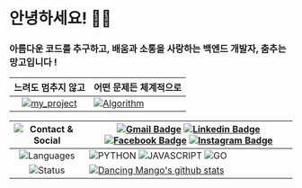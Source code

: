 # 안녕하세요! 👋😝

### 아름다운 코드를 추구하고, 배움과 소통을 사랑하는 백엔드 개발자, 춤추는 망고입니다 !

| 느려도 멈추지 않고 | 어떤 문제든 체계적으로 |
|:-:|-|
| [![my_project](https://github-readme-stats.vercel.app/api/pin/?username=ensia96&repo=my_project)](https://github.com/ensia96/my_project) | [![Algorithm](https://github-readme-stats.vercel.app/api/pin/?username=ensia96&repo=Algorithm)](https://github.com/ensia96/Algorithm) |

| ![Contact & Social](https://img.shields.io/badge/Contact&Social-FFFFFF?style=for-the-badge) | [![Gmail Badge](https://img.shields.io/badge/Gmail-d14836?style=flat-square&logo=Gmail&logoColor=white&link=mailto:ensia96@gmail.com)](mailto:ensia96@gmail.com) [![Linkedin Badge](https://img.shields.io/badge/-LinkedIn-blue?style=flat-square&logo=Linkedin&logoColor=white&link=https://https://www.linkedin.com/in/ensia96/)](https://www.linkedin.com/in/ensia96/) [![Facebook Badge](https://img.shields.io/badge/facebook-1877f2?style=flat-square&logo=facebook&logoColor=white&link=https://www.facebook.com/profile.php?id=100005786230677)](https://www.facebook.com/profile.php?id=100005786230677) [![Instagram Badge](http://img.shields.io/badge/-Instagram-white?style=flat-square&logo=instagram&link=https://www.instagram.com/ensia96/)](https://www.instagram.com/ensia96/) |
|:-:|-|
| ![Languages](https://img.shields.io/badge/Languages-FFFFFF?style=for-the-badge) | ![PYTHON](https://img.shields.io/badge/PYTHON-%E2%98%85%E2%98%85%E2%98%85%E2%98%85%E2%98%86-0696D7?style=for-the-badge&logo=Python&logoColor=0696D7) ![JAVASCRIPT](https://img.shields.io/badge/JAVASCRIPT-%E2%98%85%E2%98%85%E2%98%85%E2%98%86%E2%98%86-FFE114?style=for-the-badge&logo=javascript&logoColor=FFE114) ![GO](https://img.shields.io/badge/Go-%E2%98%86-3edafa?style=for-the-badge&logo=Go&logoColor=3edafa) |
| ![Status](https://img.shields.io/badge/Status-f6f8fa?style=for-the-badge) | [![Dancing Mango's github stats](https://github-readme-stats.vercel.app/api?username=ensia96&count_private=true&show_icons=true&theme=gruvbox)](https://github.com/ensia96) |

<!--
### 😝 Hi there 👋

**ensia96/ensia96** is a ✨ _special_ ✨ repository because its `README.md` (this file) appears on your GitHub profile.

| ![Contact & Social](https://img.shields.io/badge/Contact&Social-FFFFFF?style=for-the-badge) | [![Gmail Badge](https://img.shields.io/badge/Gmail-d14836?style=flat-square&logo=Gmail&logoColor=white&link=mailto:ensia96@gmail.com)](mailto:ensia96@gmail.com) [![Linkedin Badge](https://img.shields.io/badge/-LinkedIn-blue?style=flat-square&logo=Linkedin&logoColor=white&link=https://https://www.linkedin.com/in/ensia96/)](https://www.linkedin.com/in/ensia96/) [![Facebook Badge](https://img.shields.io/badge/facebook-1877f2?style=flat-square&logo=facebook&logoColor=white&link=https://www.facebook.com/profile.php?id=100005786230677)](https://www.facebook.com/profile.php?id=100005786230677) [![Instagram Badge](http://img.shields.io/badge/-Instagram-white?style=flat-square&logo=instagram&link=https://www.instagram.com/ensia96/)](https://www.instagram.com/ensia96/) |
|:-:|-|
| ![Languages](https://img.shields.io/badge/Languages-FFFFFF?style=for-the-badge) | ![PYTHON](https://img.shields.io/badge/PYTHON-%E2%98%85%E2%98%85%E2%98%85%E2%98%85%E2%98%86-0696D7?style=for-the-badge&logo=Python&logoColor=0696D7) ![JAVASCRIPT](https://img.shields.io/badge/JAVASCRIPT-%E2%98%85%E2%98%85%E2%98%85%E2%98%86%E2%98%86-FFE114?style=for-the-badge&logo=javascript&logoColor=FFE114) ![GO](https://img.shields.io/badge/Go-%E2%98%86-3edafa?style=for-the-badge&logo=Go&logoColor=3edafa) |
| ![Skills](https://img.shields.io/badge/Skills-FFFFFF?style=for-the-badge) | ![HTML5](https://img.shields.io/badge/--FFFFFF?style=for-the-badge&logo=HTML5&logoColor=E34F26) ![CSS3](https://img.shields.io/badge/--FFFFFF?style=for-the-badge&logo=CSS3&logoColor=1572B6) ![MarkDown](https://img.shields.io/badge/--FFFFFF?style=for-the-badge&logo=MarkDown&logoColor=000000) ![React](https://img.shields.io/badge/--FFFFFF?style=for-the-badge&logo=React&logoColor=61DAFB) ![Redux](https://img.shields.io/badge/--FFFFFF?style=for-the-badge&logo=Redux&logoColor=764ABC) ![Expo](https://img.shields.io/badge/--FFFFFF?style=for-the-badge&logo=Expo&logoColor=000020) ![Node.Js](https://img.shields.io/badge/--FFFFFF?style=for-the-badge&logo=Node.js&logoColor=339933) ![GraphQL](https://img.shields.io/badge/--FFFFFF?style=for-the-badge&logo=GraphQL&logoColor=E10098 ) ![Django](https://img.shields.io/badge/--FFFFFF?style=for-the-badge&logo=Django&logoColor=092E20) ![MySQL](https://img.shields.io/badge/--FFFFFF?style=for-the-badge&logo=MySQL&logoColor=4479A1) ![MongoDB](https://img.shields.io/badge/--FFFFFF?style=for-the-badge&logo=MongoDB&logoColor=47A248) ![Amazon AWS](https://img.shields.io/badge/--FFFFFF?style=for-the-badge&logo=Amazon%20AWS&logoColor=232F3E) ![Docker](https://img.shields.io/badge/--FFFFFF?style=for-the-badge&logo=Docker&logoColor=2496ED) |
| ![Tools](https://img.shields.io/badge/Tools-FFFFFF?style=for-the-badge) | ![Slack](https://img.shields.io/badge/--FFFFFF?style=for-the-badge&logo=Slack&logoColor=4A154B) ![Notion](https://img.shields.io/badge/--FFFFFF?style=for-the-badge&logo=Notion&logoColor=000000) ![Trello](https://img.shields.io/badge/--FFFFFF?style=for-the-badge&logo=Trello&logoColor=0079BF) ![Vim](https://img.shields.io/badge/--FFFFFF?style=for-the-badge&logo=Vim&logoColor=019733) ![NeoVim](https://img.shields.io/badge/--FFFFFF?style=for-the-badge&logo=NeoVim&logoColor=57A143) ![Visual Studio Code](https://img.shields.io/badge/--FFFFFF?style=for-the-badge&logo=Visual%20Studio%20Code&logoColor=007ACC) ![PostMan](https://img.shields.io/badge/--FFFFFF?style=for-the-badge&logo=PostMan&logoColor=FF6C37) ![GitKraken](https://img.shields.io/badge/--FFFFFF?style=for-the-badge&logo=GitKraken&logoColor=179287) ![GitHub](https://img.shields.io/badge/--FFFFFF?style=for-the-badge&logo=GitHub&logoColor=181717) |
| ![Status](https://img.shields.io/badge/Status-FFFFFF?style=for-the-badge) | [![Dancing Mango's github stats](https://github-readme-stats.vercel.app/api?username=ensia96&count_private=true&show_icons=true&theme=gruvbox)](https://github.com/ensia96) |


[![name](uri)](link)

//깃헙 레포 사용 언어 수
https://img.shields.io/github/languages/count/ensia96/survive
//깃헙 레포 최다빈도 언어
https://img.shields.io/github/languages/top/ensia96/survive
//깃헙 레포 코드 용량
https://img.shields.io/github/languages/code-size/ensia96/survive
//깃헙 레포 용량
https://img.shields.io/github/repo-size/ensia96/survive
//깃헙 레포 오픈 이슈 개수
https://img.shields.io/github/issues/ensia96/survive
//깃헙 레포 닫힌 이슈 개수
https://img.shields.io/github/issues-closed/ensi96/survive
//깃헙 레포 주간 커밋 수
https://img.shields.io/github/commit-activity/w/ensia96/survive
//깃헙 레포 라스트 커밋 날짜
https://img.shields.io/github/last-commit/ensia96/survive

Here are some ideas to get you started:

- 🔭 I’m currently working on ...
- 🌱 I’m currently learning ...
- 👯 I’m looking to collaborate on ...
- 🤔 I’m looking for help with ...
- 💬 Ask me about ...
- 📫 How to reach me: ...
- 😄 Pronouns: ...
- ⚡ Fun fact: ...

![PYTHON](https://img.shields.io/badge/PYTHON-%E2%98%85%E2%98%85%E2%98%85%E2%98%85%E2%98%86-0696D7?style=for-the-badge&logo=Python&logoColor=0696D7)
![JAVASCRIPT](https://img.shields.io/badge/JAVASCRIPT-%E2%98%85%E2%98%85%E2%98%85%E2%98%86%E2%98%86-FFE114?style=for-the-badge&logo=javascript&logoColor=FFE114)
![GO](https://img.shields.io/badge/Go-%E2%98%86-3edafa?style=for-the-badge&logo=Go&logoColor=3edafa)

[![Dancing Mango's github stats](https://github-readme-stats.vercel.app/api?username=ensia96&count_private=true&show_icons=true&theme=gruvbox)](https://github.com/ensia96/github-readme-stats)

[![Gmail Badge](https://img.shields.io/badge/Gmail-d14836?style=flat-square&logo=Gmail&logoColor=white&link=mailto:ensia96@gmail.com)](mailto:ensia96@gmail.com)
[![Facebook Badge](https://img.shields.io/badge/facebook-1877f2?style=flat-square&logo=facebook&logoColor=white&link=https://www.facebook.com/profile.php?id=100005786230677)](https://www.facebook.com/profile.php?id=100005786230677)
[![Instagram Badge](http://img.shields.io/badge/-Instagram-white?style=flat-square&logo=instagram&link=https://www.instagram.com/ensia96/)](https://www.instagram.com/ensia96/)
[![Linkedin Badge](https://img.shields.io/badge/-LinkedIn-blue?style=flat-square&logo=Linkedin&logoColor=white&link=https://www.linkedin.com/in/ensia96/)](https://www.linkedin.com/in/ensia96/)
[![Tech Blog Badge](http://img.shields.io/badge/-Tech%20blog-black?style=flat-square&logo=notion&link=https://www.notion.so/ensia96/3c41973085294a0fa376c9eea277cf91)](https://www.notion.so/ensia96/3c41973085294a0fa376c9eea277cf91)

### `느리지만 천천히`
[![my_project](https://github-readme-stats.vercel.app/api/pin/?username=ensia96&repo=my_project)](https://github.com/ensia96/my_project)
### `부족한 사고력 충전!`
[![Algorithm](https://github-readme-stats.vercel.app/api/pin/?username=ensia96&repo=Algorithm)](https://github.com/ensia96/Algorithm)

-->
